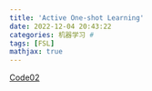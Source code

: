 ```yaml
---
title: 'Active One-shot Learning'
date: 2022-12-04 20:43:22
categories: 机器学习 #
tags: [FSL]
mathjax: true
---
```


[Code02](https://github.com/markpwoodward/active_osl)

